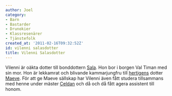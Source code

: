 ```yaml
---
author: Joel
category:
- Barn
- Bastarder
- Drunokier
- Klassresenärer
- Tjänstefolk
created_at: '2011-02-16T09:32:52Z'
id: vilenni salasdotter
title: Vilenni Salasdotter
---
```

Vilenni är oäkta dotter till bonddottern [Sala]. Hon bor i borgen Val Timan med sin mor. Hon är lekkamrat och blivande kammarjungfru till [hertigens] dotter [Maeve]. För att ge Maeve sällskap har Vilenni även fått studera tillsammans med henne under mäster [Celdan] och då och då fått agera assistent till honom.

  [Sala]: Sala
  [hertigens]: Nicoz_Mehzinor
  [Maeve]: Maeve_Mehzinor
  [Celdan]: Celdan